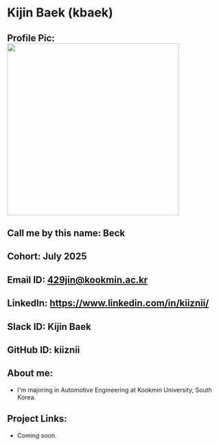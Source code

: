 # Kijin Baek (kbaek)
## Profile Pic: <img width=400 src="https://avatars.githubusercontent.com/u/196500339?s=400&u=94540a8596777eb56085e75b14c94d3928de28c8&v=4">

## Call me by this name: Beck
## Cohort: July 2025
## Email ID: 429jin@kookmin.ac.kr
## LinkedIn: https://www.linkedin.com/in/kiiznii/
## Slack ID: Kijin Baek
## GitHub ID: kiiznii
## About me: 
- I'm majoring in Automotive Engineering at Kookmin University, South Korea.
## Project Links:
- Coming soon.